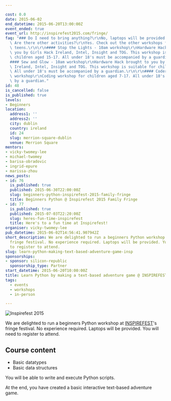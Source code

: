 ```yaml
---

cost: 0.0
date: 2015-06-02
end_datetime: 2015-06-20T13:00:00Z
event_ended: true
event_url: http://inspirefest2015.com/fringe/
faq: "### Do I need to bring anything?\r\nNo, laptops will be provided.\r\n\r\n###\
  \ Are there other activities?\r\nYes. Check out the other workshops for kids and\
  \ teens.\r\n\r\n#### Stop the Lights - 10am workshop\r\nHardware Hack brought to\
  \ you by Girls Hack Ireland, Intel, Insight and TOG. This workshop is suitable for\
  \ children aged 15-17. All under 18's must be accompanied by a guardian.\r\n\r\n\
  #### Sew and Glow - 10am workshop\r\nHardware Hack brought to you by Girls Hack\
  \ Ireland, Intel, Insight and TOG. This workshop is suitable for children aged 13-17.\
  \ All under 18's must be accompanied by a guardian.\r\n\r\n#### CoderDojo - 10am/11am/12pm\
  \ workshop\r\nCoding workshop for children aged 7-17. All under 18's must be accompanied\
  \ by a guardian."
id: 48
is_cancelled: false
is_published: true
levels:
- Beginners
location:
  address1: ''
  address2: ''
  city: dublin
  country: ireland
  id: 24
  slug: merrion-square-dublin
  venue: Merrion Square
mentors:
- vicky-twomey-lee
- michael-twomey
- barisa-obradovic
- ingrid-epure
- marissa-zhou
news_posts:
- id: 76
  is_published: true
  published: 2015-06-30T22:00:00Z
  slug: beginners-python-inspirefest-2015-family-fringe
  title: Beginners Python @ Inspirefest 2015 Family Fringe
- id: 77
  is_published: true
  published: 2015-07-03T22:20:00Z
  slug: heres-fun-time-inspirefest
  title: Here's to a fun time at Inspirefest!
organiser: vicky-twomey-lee
pub_datetime: 2015-06-02T14:56:41.907942Z
short_description: We are delighted to run a beginners Python workshop at INSPIREFEST's
  fringe festival. No experience required. Laptops will be provided. You will need
  to register to attend.
slug: learn-python-making-text-based-adventure-game-insp
sponsorships:
- sponsor: silicon-republic
  sponsorship_type: Partner
start_datetime: 2015-06-20T10:00:00Z
title: Learn Python by making a text-based adventure game @ INSPIREFEST 2015
tags:
  - events
  - workshops
  - in-person

---
```


![Inspirefest 2015](http://i.minus.com/ib2Dr03qCWXKzV.jpeg)

We are delighted to run a beginners Python workshop at [INSPIREFEST](http://inspirefest2015.com/)'s fringe festival. No experience required. Laptops will be provided. You will need to register to attend.

## Course content
* Basic datatypes
* Basic data structures

You will be able to write and execute Python scripts. 

At the end, you have created a basic interactive text-based adventure game.

